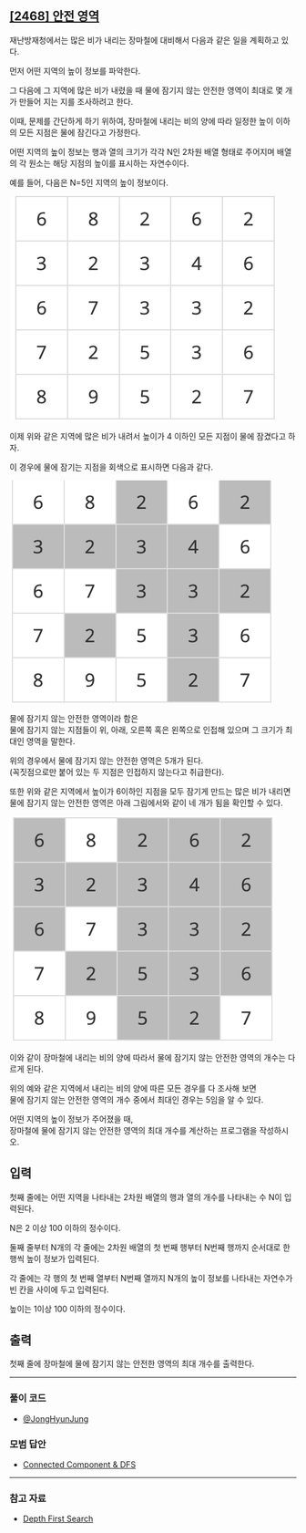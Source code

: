 ## [[2468] 안전 영역](https://www.acmicpc.net/problem/2468)
재난방재청에서는 많은 비가 내리는 장마철에 대비해서 다음과 같은 일을 계획하고 있다. 

먼저 어떤 지역의 높이 정보를 파악한다. 

그 다음에 그 지역에 많은 비가 내렸을 때 물에 잠기지 않는 안전한 영역이 최대로 몇 개가 만들어 지는 지를 조사하려고 한다. 

이때, 문제를 간단하게 하기 위하여, 장마철에 내리는 비의 양에 따라 일정한 높이 이하의 모든 지점은 물에 잠긴다고 가정한다.

어떤 지역의 높이 정보는 행과 열의 크기가 각각 N인 2차원 배열 형태로 주어지며 배열의 각 원소는 해당 지점의 높이를 표시하는 자연수이다. 

예를 들어, 다음은 N=5인 지역의 높이 정보이다.

<!-- |6	|8	|2	|6	|2	|
|--|--|--|--|--|
|**3**	|**2**	|**3**	|**4**	|**6**	|
|**6**	|**7**	|**3**	|**3**	|**2**	|
|**7**	|**2**	|**5**	|**3**	|**6**	|
|**8**	|**9**	|**5**	|**2**	|**7**	| -->

![alt text](image-1.png)

이제 위와 같은 지역에 많은 비가 내려서 높이가 4 이하인 모든 지점이 물에 잠겼다고 하자. 

이 경우에 물에 잠기는 지점을 회색으로 표시하면 다음과 같다.

![alt text](image.png)

물에 잠기지 않는 안전한 영역이라 함은 <br> 
물에 잠기지 않는 지점들이 위, 아래, 오른쪽 혹은 왼쪽으로 인접해 있으며 그 크기가 최대인 영역을 말한다. 

위의 경우에서 물에 잠기지 않는 안전한 영역은 5개가 된다. <br>
(꼭짓점으로만 붙어 있는 두 지점은 인접하지 않는다고 취급한다).

또한 위와 같은 지역에서 높이가 6이하인 지점을 모두 잠기게 만드는 많은 비가 내리면 <br> 물에 잠기지 않는 안전한 영역은 아래 그림에서와 같이 네 개가 됨을 확인할 수 있다.

![alt text](image-2.png)

이와 같이 장마철에 내리는 비의 양에 따라서 물에 잠기지 않는 안전한 영역의 개수는 다르게 된다. 

위의 예와 같은 지역에서 내리는 비의 양에 따른 모든 경우를 다 조사해 보면 <br>
물에 잠기지 않는 안전한 영역의 개수 중에서 최대인 경우는 5임을 알 수 있다.

어떤 지역의 높이 정보가 주어졌을 때, <br>
장마철에 물에 잠기지 않는 안전한 영역의 최대 개수를 계산하는 프로그램을 작성하시오.

## 입력
첫째 줄에는 어떤 지역을 나타내는 2차원 배열의 행과 열의 개수를 나타내는 수 N이 입력된다. 

N은 2 이상 100 이하의 정수이다. 

둘째 줄부터 N개의 각 줄에는 2차원 배열의 첫 번째 행부터 N번째 행까지 순서대로 한 행씩 높이 정보가 입력된다. 

각 줄에는 각 행의 첫 번째 열부터 N번째 열까지 N개의 높이 정보를 나타내는 자연수가 빈 칸을 사이에 두고 입력된다. 

높이는 1이상 100 이하의 정수이다.

## 출력
첫째 줄에 장마철에 물에 잠기지 않는 안전한 영역의 최대 개수를 출력한다.

***

### 풀이 코드

- [@JongHyunJung](https://github.com/almond0115/Algorithm-CodingTest/blob/main/BackJoon/2468/jjh.cpp)

### 모범 답안

- [Connected Component & DFS](https://github.com/almond0115/Algorithm-CodingTest/blob/main/BackJoon/2468/solution_1.cpp)

***

### 참고 자료

* [Depth First Search](https://almond0115.tistory.com/entry/DFS-Depth-First-Search-이란)